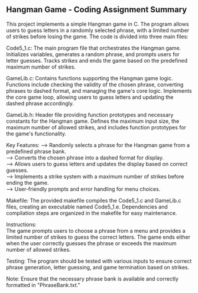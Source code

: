 ## Hangman Game - Coding Assignment Summary

This project implements a simple Hangman game in C. The program allows users to guess letters in a randomly selected phrase, with a limited number of strikes before losing the game. The code is divided into three main files:

Code5_1.c:
The main program file that orchestrates the Hangman game.
Initializes variables, generates a random phrase, and prompts users for letter guesses.
Tracks strikes and ends the game based on the predefined maximum number of strikes.

GameLib.c:
Contains functions supporting the Hangman game logic.
Functions include checking the validity of the chosen phrase, converting phrases to dashed format, and managing the game's core logic.
Implements the core game loop, allowing users to guess letters and updating the dashed phrase accordingly.

GameLib.h:
Header file providing function prototypes and necessary constants for the Hangman game.
Defines the maximum input size, the maximum number of allowed strikes, and includes function prototypes for the game's functionality.

Key Features:
--> Randomly selects a phrase for the Hangman game from a predefined phrase bank.  
--> Converts the chosen phrase into a dashed format for display.  
--> Allows users to guess letters and updates the display based on correct guesses.  
--> Implements a strike system with a maximum number of strikes before ending the game.  
--> User-friendly prompts and error handling for menu choices.  

Makefile:
The provided makefile compiles the Code5_1.c and GameLib.c files, creating an executable named Code5_1.e.
Dependencies and compilation steps are organized in the makefile for easy maintenance.

Instructions:  
The game prompts users to choose a phrase from a menu and provides a limited number of strikes to guess the correct letters.
The game ends either when the user correctly guesses the phrase or exceeds the maximum number of allowed strikes.

Testing:
The program should be tested with various inputs to ensure correct phrase generation, letter guessing, and game termination based on strikes.

Note:
Ensure that the necessary phrase bank is available and correctly formatted in "PhraseBank.txt."  